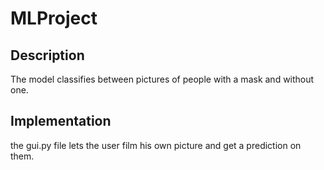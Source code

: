 # MLProject

## Description
The model classifies between pictures of people with a mask and without one.

## Implementation
the gui.py file lets the user film his own picture and get a prediction on them.
